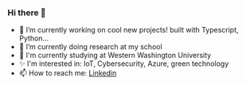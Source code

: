 ### Hi there 👋

<!--
**Majd223/Majd223** is a ✨ _special_ ✨ repository because its `README.md` (this file) appears on your GitHub profile.

Here are some ideas to get you started:
-->
- 🔭 I’m currently working on cool new projects! built with Typescript, Python...
- 🌱 I’m currently doing research at my school
- 📖 I'm currently studying at Western Washington University
- ✨ I'm interested in: IoT, Cybersecurity, Azure, green technology
- 📫 How to reach me: [Linkedin](https://www.linkedin.com/in/majd-s/)
